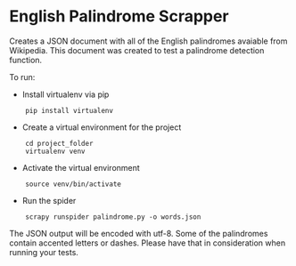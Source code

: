 # English Palindrome Scrapper

Creates a JSON document with all of the English palindromes avaiable from Wikipedia. This document was created to test a palindrome detection function.

To run:

* Install virtualenv via pip

```
    pip install virtualenv
```

* Create a virtual environment for the project

```
    cd project_folder
    virtualenv venv
```

* Activate the virtual environment

```
    source venv/bin/activate
```

* Run the spider

```
    scrapy runspider palindrome.py -o words.json
```

The JSON output will be encoded with utf-8. Some of the palindromes contain accented letters or dashes. Please have that in consideration when running your tests.